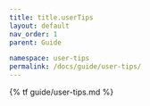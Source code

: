 ```yaml
---
title: title.userTips
layout: default
nav_order: 1
parent: Guide

namespace: user-tips
permalink: /docs/guide/user-tips/
---
```

{% tf guide/user-tips.md %}